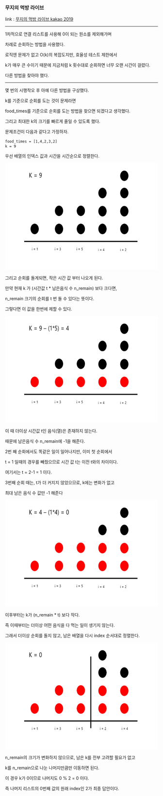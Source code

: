 ### 무지의 먹방 라이브
link : [무지의 먹방 라이브 kakao 2019](https://programmers.co.kr/learn/courses/30/lessons/42891)

-----------------------------------

1차적으로 연결 리스트를 사용해 0이 되는 원소를 제외해가며

차례로 순회하는 방법을 사용했다.

로직엔 문제가 없고 O(k)의 복잡도지만, 효율성 테스트 제한에서

k가 매우 큰 수이기 때문에 지금처럼 k 횟수대로 순회하면 너무 오랜 시간이 걸렸다.

다른 방법을 찾아야 했다.

------------------------------------

몇 번의 시행착오 후 아예 다른 방법을 구상했다.

k를 기준으로 순회를 도는 것이 문제라면

food_times를 기준으로 순회를 도는 방법을 찾으면 되겠다고 생각했다.

그리고 최대한 k의 크기를 빠르게 줄일 수 있도록 했다.

문제조건이 다음과 같다고 가정하자.

    food_times = [1,4,2,3,2]
    k = 9

우선 배열의 인덱스 값과 시간을 시간순으로 정렬한다.

<img src="./img/01.png" width="600" height="350"/>

그리고 순회를 돌게되면, 작은 시간 값 부터 나오게 된다.

만약 현재 k 가 (시간값 t * 남은음식 수 n_remain) 보다 크다면, 

n_remain 크기의 순회를 t 번 돌 수 있다는 뜻이다.

그렇다면 이 값을 한번에 제할 수 있다.

<img src="./img/02.png" width="600" height="350"/>

이 때 더이상 시간값 t인 음식(열)은 존재하지 않는다.

때문에 남은음식 수 n_remain에 -1을 해준다.

2번 째 순회에서도 똑같은 일이 일어나지만, 이미 첫 순회에서

t = 1 일때의 경우를 빼줬으므로 시간 값 t는 이전 t와의 차이이다.

여기서는 t = 2-1 = 1 이다.

3번째 순회 때는, t가 더 커지지 않았으므로, k에는 변화가 없고

최대 남은 음식 수 값만 -1 해준다

<img src="./img/03.png" width="600" height="350"/>

이후부터는 k가 (n_remain * t) 보다 작다.

즉 이때부터는 더이상 어떤 음식을 다 먹는 일이 생기지 않는다.

그래서 더이상 순회를 돌지 않고, 남은 배열을 다시 index 순서대로 정렬한다.

<img src="./img/04.png" width="600" height="350"/>

n_remain의 크기가 변화하지 않으므로, 남은 k를 전부 고려할 필요가 없고

k를 n_remain으로 나눈 나머지만큼만 이동하면 된다.

이 경우 k가 0이므로 나머지도 0 % 2 = 0 이다.

즉 나머지 리스트의 0번째 값의 원래 index인 2가 최종 답안이다.